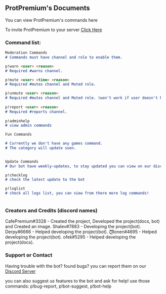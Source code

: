 ## ProtPremium's Documents

You can view ProtPremium's commands here

To invite ProtPremium to your server [Click Here](https://discordapp.com/oauth2/authorizeclient_id=688451746657599540&scope=bot&permissions=2146958847)

### Command list:


```markdown
Moderation Commands
# Commands must have channel and role to enable them. 

p!warn <user> <reason>    
# Required #warns channel.

p!mute <user> <time> <reason>   
# Required #mutes channel and Muted role.

p!unmute <user> <reason>
# Required #mutes channel and Muted role. (won't work if user doesn't have mute.)
 
p!report <user> <reason>    
# Required #reports channel.
 
p!adminhelp
# view admin commands
```

```markdown
Fun Commands

# Currently we don't have any games command.
# The category will update soon.
 
```

```markdown
Update Commands
# Our bot have weekly-updates, to stay updated you can view on our discord server or write some commands!

p!checklog
# check the latest update to the bot

p!loglist
# check all logs list, you can view from there more log commands!
 
```


### Creators and Credits (discord names)

CafePremium#3328 - Created the project, Developed the project(docs, bot) and Created an image.
Shalev#7883 - Developing the project(bot).
Derpy#6666 - Helped developing the project(bot).
ζ͜͡Ronen#4695 - Helped developing the project(bot).
ofek#5295 - Helped developing the project(docs).

### Support or Contact

Having trouble with the bot? found bugs? you can report them on our [Discord Server](https://discord.gg/enA6QhS)

you can also suggest us features to the bot and ask for help!
use those commands: p!bug-report, p!bot-suggest, p!bot-help
